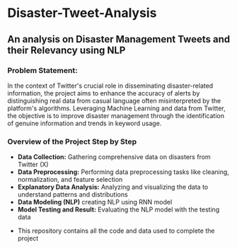 # Disaster-Tweet-Analysis
## An analysis on Disaster Management Tweets and their Relevancy using NLP

### Problem Statement:
In the context of Twitter's crucial role in disseminating disaster-related information, the project aims to enhance the accuracy of alerts by distinguishing real data from casual language often misinterpreted by the platform's algorithms. Leveraging Machine Learning and data from Twitter, the objective is to improve disaster management through the identification of genuine information and trends in keyword usage.

### Overview of the Project Step by Step
* **Data Collection:** Gathering comprehensive data on disasters from Twitter (X)
* **Data Preprocessing:** Performing data preprocessing tasks like cleaning, normalization, and feature selection
* **Explanatory Data Analysis:** Analyzing and visualizing the data to understand patterns and distributions
* **Data Modeling (NLP)** creating NLP using RNN model
* **Model Testing and Result:** Evaluating the NLP model with the testing data




- This repository contains all the code and data used to complete the project
